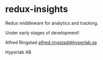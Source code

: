 # redux-insights
Redux middleware for analytics and tracking.

Under early stages of development!

Alfred Ringstad
alfred.ringstad@hyperlab.se

Hyperlab AB
